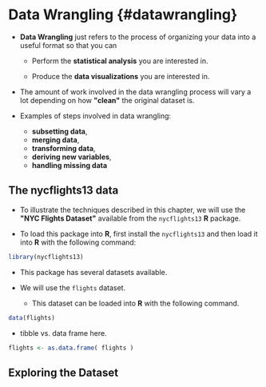 # Data Wrangling {#datawrangling}

* **Data Wrangling** just refers to 
the process of organizing your data into a useful format so 
that you can 
    + Perform the **statistical analysis** you are interested in.
    
    + Produce the **data visualizations** you are interested in.

* The amount of work involved in the data wrangling process will
vary a lot depending on how **"clean"** the original dataset is. 

* Examples of steps involved in data wrangling:
    + **subsetting data**,
    + **merging data**, 
    + **transforming data**, 
    + **deriving new variables**,
    + **handling missing data**

## The nycflights13 data

* To illustrate the techniques described in this chapter, we will use the **"NYC Flights Dataset"** available from the `nycflights13` **R** package.

* To load this package into **R**, first install the `nycflights13` and 
then load it into **R** with the following command:

```r
library(nycflights13)
```

* This package has several datasets available.

* We will use the `flights` dataset. 
    + This dataset can be loaded into **R** with the following command.

```r
data(flights)
```

* tibble vs. data frame here.

```r
flights <- as.data.frame( flights )
```

## Exploring the Dataset


